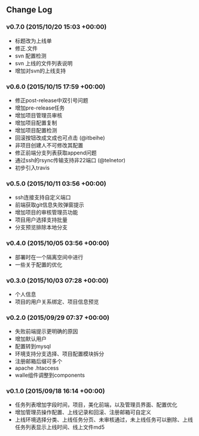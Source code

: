 ## Change Log

### v0.7.0 (2015/10/20 15:03 +00:00)
- 标题改为上线单
- 修正.文件
- svn 配置检测
- svn 上线的文件列表说明
- 增加对svn的上线支持

### v0.6.0 (2015/10/15 17:59 +00:00)
- 修正post-release中双引号问题
- 增加pre-release任务
- 增加项目管理员审核
- 增加项目配置复制
- 增加项目配置检测
- 回滚按钮改成文成也可点击 (@itbeihe)
- 非项目创建人不可修改其配置
- 修正前端分支列表获取append问题
- 通过ssh的rsync传输支持非22端口 (@telnetor)
- 初步引入travis

### v0.5.0 (2015/10/11 03:56 +00:00)
- ssh连接支持自定义端口
- 前端获取git信息失败弹窗提示
- 增加项目的审核管理员功能
- 项目用户选择支持批量
- 分支预览排除本地分支

### v0.4.0 (2015/10/05 03:56 +00:00)
- 部署时在一个隔离空间中进行
- 一些关于配置的优化

### v0.3.0 (2015/10/03 07:28 +00:00)
- 个人信息
- 项目的用户关系绑定、项目信息预览

### v0.2.0 (2015/09/29 07:37 +00:00)
- 失败前端提示更明确的原因
- 增加默认用户
- 配置转到mysql
- 环境支持分支选择、项目配置模块拆分
- 注册邮箱后缀可多个
- apache .htaccess
- walle组件调整到components

### v0.1.0 (2015/09/18 16:14 +00:00)
- 任务列表增加字段时间，项目，美化前端，以及管理员界面、配置优化
- 增加管理员操作配置、上线记录和回滚、注册邮箱可自定义
- 上线环境选择分类、上线任务分页、未审核通过，未上线任务可以删除、上线任务列表显示上线时间、线上文件md5